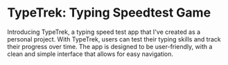 # TypeTrek: Typing Speedtest Game

Introducing TypeTrek, a typing speed test app that I've created as a personal project. With TypeTrek, users can test their typing skills and track their progress over time. The app is designed to be user-friendly, with a clean and simple interface that allows for easy navigation. 



